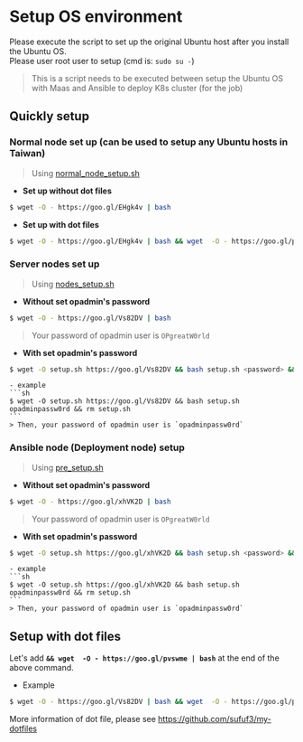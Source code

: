 # Setup OS environment

Please execute the script to set up the original Ubuntu host after you install the Ubuntu OS.  
Please user root user to setup (cmd is: `sudo su -`)  
> This is a script needs to be executed between setup the Ubuntu OS with Maas and Ansible to deploy K8s cluster (for the job)  

## Quickly setup
### Normal node set up (can be used to setup any Ubuntu hosts in Taiwan)
> Using [normal_node_setup.sh](https://github.com/sufuf3/setup_environment/blob/master/normal_node_setup.sh)

- **Set up without dot files**
```sh
$ wget -O - https://goo.gl/EHgk4v | bash
```

- **Set up with dot files**
```sh
$ wget -O - https://goo.gl/EHgk4v | bash && wget  -O - https://goo.gl/pvswme | bash
```


### Server nodes set up
> Using [nodes_setup.sh](https://github.com/sufuf3/setup_environment/blob/master/nodes_setup.sh)

- **Without set opadmin's password**
```sh
$ wget -O - https://goo.gl/Vs82DV | bash
```
> Your password of opadmin user is `OPgreatW0rld`

- **With set opadmin's password**
```sh
$ wget -O setup.sh https://goo.gl/Vs82DV && bash setup.sh <password> && rm setup.sh
```
    - example
    ```sh
    $ wget -O setup.sh https://goo.gl/Vs82DV && bash setup.sh opadminpassw0rd && rm setup.sh
    ```
    > Then, your password of opadmin user is `opadminpassw0rd`


### Ansible node (Deployment node) setup
> Using [pre_setup.sh](https://github.com/sufuf3/setup_environment/blob/master/pre_setup.sh)

- **Without set opadmin's password**
```sh
$ wget -O - https://goo.gl/xhVK2D | bash
```
> Your password of opadmin user is `OPgreatW0rld`

- **With set opadmin's password**
```sh
$ wget -O setup.sh https://goo.gl/xhVK2D && bash setup.sh <password> && rm setup.sh
```
    - example
    ```sh
    $ wget -O setup.sh https://goo.gl/xhVK2D && bash setup.sh opadminpassw0rd && rm setup.sh
    ```
    > Then, your password of opadmin user is `opadminpassw0rd`

## Setup with dot files
Let's add **`&& wget  -O - https://goo.gl/pvswme | bash`** at the end of the above command.
- Example
```sh
$ wget -O - https://goo.gl/Vs82DV | bash && wget  -O - https://goo.gl/pvswme | bash
```

More information of dot file, please see https://github.com/sufuf3/my-dotfiles
